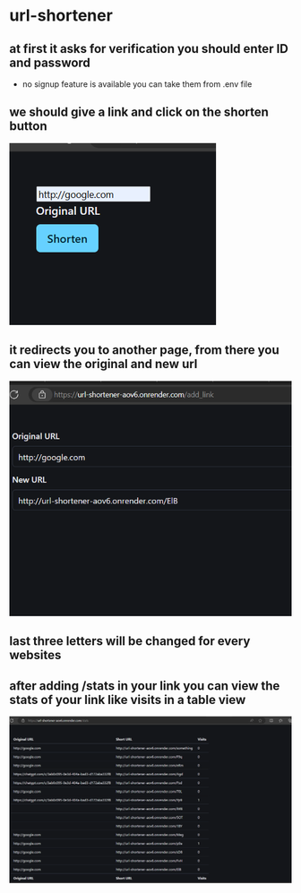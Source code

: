 # url-shortener

## at first it asks for verification you should enter ID and password
- no signup feature is available you can take them from .env file


## we should give a link and click on the shorten button

![alt text](image.png)

## it redirects you to another page, from there you can view the original and new url

![alt text](image-1.png)

## last three letters will be changed for every websites


## after adding /stats in your link you can view the stats of your link like visits in a table view

![alt text](image-2.png)